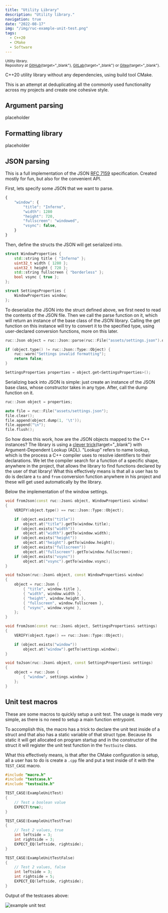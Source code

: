 ```yaml
---
title: "Utility Library"
description: "Utility library."
navigation: true
date: "2022-08-17"
img: "/img/ruc-example-unit-test.png"
tags:
  - C++20
  - CMake
  - Software
---
```


<small>Utility library.<br>
Repository at
[GitHub](https://github.com/riyyi/ruc){target="_blank"},
[GitLab](https://gitlab.com/riyyi/ruc){target="_blank"} or
[Gitea](https://git.riyyi.com/riyyi/ruc){target="_blank"}.
</small>

C++20 utility library without any dependencies, using build tool CMake.

This is an attempt at deduplicating all the commonly used functionality across
my projects and create one cohesive style.

## Argument parsing

placeholder

## Formatting library

placeholder

## JSON parsing

This is a full implementation of the JSON
[RFC 7159](https://datatracker.ietf.org/doc/html/rfc7159)
specification. Created mostly
for fun, but also for the convenient API.

First, lets specify some JSON that we want to parse.

```js
{
	"window": {
		"title": "Inferno",
		"width": 1280
		"height": 720,
		"fullscreen": "windowed",
		"vsync": false,
	}
}
```

Then, define the structs the JSON will get serialized into.
```cpp
struct WindowProperties {
    std::string title { "Inferno" };
    uint32_t width { 1280 };
    uint32_t height { 720 };
    std::string fullscreen { "borderless" };
    bool vsync { true };
};

struct SettingsProperties {
    WindowProperties window;
};
```

To deserialize the JSON into the struct defined above, we first need to read the
contents of the JSON file. Then we call the parse function on it, which will
return an instance of the base class of the JSON library. Calling the get
function on this instance will try to convert it to the specified type, using
user-declared conversion functions, more on this later.

```cpp
ruc::Json object = ruc::Json::parse(ruc::File("assets/settings.json").data());

if (object.type() != ruc::Json::Type::Object) {
    ruc::warn("Settings invalid formatting");
    return false;
}

SettingsProperties properties = object.get<SettingsProperties>();
```

Serializing back into JSON is simple: just create an instance of the JSON base
class, whose constructor takes in any type. After, call the dump function on it.

```cpp
ruc::Json object = properties;

auto file = ruc::File("assets/settings.json");
file.clear();
file.append(object.dump(1, '\t'));
file.append("\n");
file.flush();
```

So how does this work, how are the JSON objects mapped to the C++ instances? The
library is using a [clever
trick](https://www.open-std.org/jtc1/sc22/wg21/docs/papers/2015/n4381.html){target="_blank"}
with Argument-Dependent Lookup (ADL). "Lookup" refers to name lookup, which is
the process a C++ compiler uses to resolve identifiers to their declarations. We
let the compiler search for a function of a specific shape, anywhere in the
project, that allows the library to find functions declared by the user of that
library! What this effectively means is that all a user has to do is declare a
`to` and `from` conversion function anywhere in his project and these will get
used automatically by the library.

Below the implementation of the window settings.

```cpp
void fromJson(const ruc::Json& object, WindowProperties& window)
{
	VERIFY(object.type() == ruc::Json::Type::Object);

	if (object.exists("title"))
		object.at("title").getTo(window.title);
	if (object.exists("width"))
		object.at("width").getTo(window.width);
	if (object.exists("height"))
		object.at("height").getTo(window.height);
	if (object.exists("fullscreen"))
		object.at("fullscreen").getTo(window.fullscreen);
	if (object.exists("vsync"))
		object.at("vsync").getTo(window.vsync);
}

void toJson(ruc::Json& object, const WindowProperties& window)
{
	object = ruc::Json {
		{ "title", window.title },
		{ "width", window.width },
		{ "height", window.height },
		{ "fullscreen", window.fullscreen },
		{ "vsync", window.vsync },
	};
}

void fromJson(const ruc::Json& object, SettingsProperties& settings)
{
	VERIFY(object.type() == ruc::Json::Type::Object);

	if (object.exists("window"))
		object.at("window").getTo(settings.window);
}

void toJson(ruc::Json& object, const SettingsProperties& settings)
{
	object = ruc::Json {
		{ "window", settings.window }
	};
}
```

## Unit test macros

These are some macros to quickly setup a unit test. The usage is made very
simple, as there is no need to setup a main function entrypoint.

To accomplish this, the macro has a trick to declare the unit test inside of a
struct and that also has a static variable of that struct type. Because its
static it will get allocated on program startup and in the constructor of the
struct it will register the unit test function in the `TestSuite` class.

What this effectively means, is that after the CMake configuration is setup, all
a user has to do is create a `.cpp` file and put a test inside of it with the
`TEST_CASE` macro.

```cpp
#include "macro.h"
#include "testcase.h"
#include "testsuite.h"

TEST_CASE(ExampleUnitTest)
{
    // Test a boolean value
    EXPECT(true);
}

TEST_CASE(ExampleUnitTestTrue)
{
    // Test 2 values, true
    int leftside = 3;
    int rightside = 3;
    EXPECT_EQ(leftside, rightside);
}

TEST_CASE(ExampleUnitTestFalse)
{
    // Test 2 values, false
    int leftside = 3;
    int rightside = 5;
    EXPECT_EQ(leftside, rightside);
}
```

Output of the testcases above:

![example unit test](/img/ruc-example-unit-test.png "example unit test")

